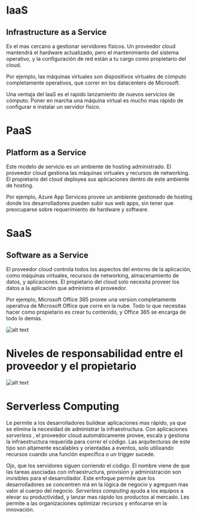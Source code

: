 
# IaaS
## Infrastructure as a Service
Es el mas cercano a gestionar servidores físicos.
Un proveedor cloud mantendrá el hardware actualizado, pero el mantenimiento del sistema operativo, y la configuración de red están a tu cargo como propietario del cloud.

Por ejemplo, las máquinas virtuales son dispositivos virtuales de cómputo completamente operativos, que correr en los datacenters de Microsoft.  

Una ventaja del IaaS es el rapido lanzamiento de nuevos servicios de cómputo.
Poner en marcha una máquina virtual es mucho mas rápido de configurar e instalar un servidor físico.

# PaaS
## Platform as a Service
Este modelo de servicio es un ambiente de hosting administrado. El proveedor cloud gestiona las máquinas virtuales y recursos de networking.
El propietario del cloud deployea sus aplicaciones dentro de este ambiente de hosting.

Por ejemplo, Azure App Services provee un ambiente gestionado de hosting donde los desarrolladores pueden subir sus web apps, sin tener que preocuparse sobre requerimiento de hardware y software.

# SaaS
## Software as a Service
El proveedor cloud controla todos los aspectos del entorno de la aplicación, como máquinas virtuales, recursos de networking, almacenamiento de datos, y aplicaciones.
El propietario del cloud solo necesita proveer los datos a la aplicación que administra el proveedor.

Por ejemplo, Microsoft Office 365 provee una version completamente operativa de Microsoft Office que corre en la nube. Todo lo que necesitas hacer como propietario es crear tu contenido, y Office 365 se encarga de todo lo demás.

![alt text](https://docs.microsoft.com/en-us/learn/azure-fundamentals/fundamental-azure-concepts/media/iaas-paas-saas-575a09e9.png)

# Niveles de responsabilidad entre el proveedor y el propietario

![alt text](https://docs.microsoft.com/en-us/learn/azure-fundamentals/fundamental-azure-concepts/media/shared-responsibility-76efbc1e.png)

# Serverless Computing

Le permite a los desarrolladores buildear aplicaciones mas rápido, ya que se elimina la necesidad de administrar la infraestructura.
Con aplicaciones *serverless* , el proveedor cloud automáticamente provee, escala y gestiona la infraestructura requerida para correr el código.
Las arquitecturas de este tipo son altamente escalables y orientadas a eventos, solo utilixando recursos cuando una función específica o un trigger sucede.

Ojo, que los servidores siguen corriendo el código.
El nombre viene de que las tareas asociadas con infraestructura, provisión y administración son invisibles para el desarrollador.
Este enfoque permite que los desarrolladores se concentren má en la lógica de negocio y agreguen mas valor al cuerpo del negocio.
*Serverless computing* ayuda a los equipos a elevar su productividad, y lanzar mas rápido los productos al mercado. Les permite a las organizaciones optimizar recursos y enfocarse en la innovación.
